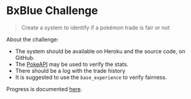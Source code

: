# BxBlue Challenge

> Create a system to identify if a pokémon trade is fair or not

About the challenge:

- The system should be available on Heroku and the source code, on GitHub.
- The [PokeAPI](https://pokeapi.co/docs/v2) may be used to verify the stats.
- There should be a log with the trade history
- It is suggested to use the `base_experience` to verify fairness.

Progress is documented [here](./docs/notes.md).
